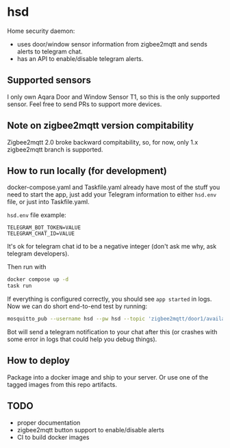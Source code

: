 # hsd

Home security daemon:

- uses door/window sensor information from zigbee2mqtt and sends alerts to telegram chat.
- has an API to enable/disable telegram alerts.

## Supported sensors

I only own Aqara Door and Window Sensor T1, so this is  the only supported sensor. Feel free to send PRs to support more devices.

## Note on zigbee2mqtt version compitability

Zigbee2mqtt 2.0 broke backward compitability, so, for now, only 1.x zigbee2mqtt branch is supported.

## How to run locally (for development)

docker-compose.yaml and Taskfile.yaml already have most of the stuff you need to start the app, just add your Telegram information to either `hsd.env` file, or just into Taskfile.yaml.

`hsd.env` file example:

```dotenv
TELEGRAM_BOT_TOKEN=VALUE
TELEGRAM_CHAT_ID=VALUE
```

It's ok for telegram chat id to be a negative integer (don't ask me why, ask telegram developers).

Then run with

```sh
docker compose up -d
task run
```

If everything is configured correctly, you should see `app started` in logs. Now we can do short end-to-end test by running:

```sh
mosquitto_pub --username hsd --pw hsd --topic 'zigbee2mqtt/door1/availability'  -m 'offline' -h localhost
```

Bot will send a telegram notification to your chat after this (or crashes with some error in logs that could help you debug things).

## How to deploy

Package into a docker image and ship to your server. Or use one of the tagged images from this repo artifacts.

## TODO 

- proper documentation
- zigbee2mqtt button support to enable/disable alerts
- CI to build docker images
